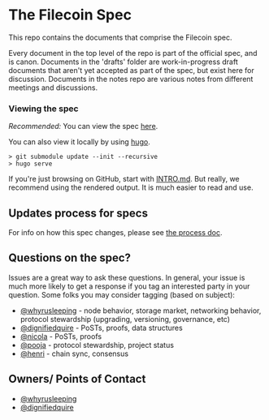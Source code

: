 # The Filecoin Spec

This repo contains the documents that comprise the Filecoin spec.

Every document in the top level of the repo is part of the official spec, and
is canon. Documents in the 'drafts' folder are work-in-progress draft documents
that aren't yet accepted as part of the spec, but exist here for discussion.
Documents in the notes repo are various notes from different meetings and
discussions.

### Viewing the spec

*Recommended:* You can view the spec [here](https://filecoin-project.github.io/specs).

You can also view it locally by using [hugo](https://gohugo.io/).

```
> git submodule update --init --recursive
> hugo serve
```


If you're just browsing on GitHub, start with [INTRO.md](INTRO.md). But really, we recommend using
the rendered output. It is much easier to read and use.

## Updates process for specs

For info on how this spec changes, please see [the process doc](process.md).

## Questions on the spec?

Issues are a great way to ask these questions. In general, your issue is much more likely to get a response
if you tag an interested party in your question. Some folks you may consider tagging (based on subject):
- [@whyrusleeping](https://github.com/whyrusleeping) - node behavior, storage market, networking behavior, protocol stewardship (upgrading, versioning, governance, etc)
- [@dignifiedquire](https://github.com/dignifiedquire) - PoSTs, proofs, data structures
- [@nicola](https://github.com/nicola) - PoSTs, proofs
- [@pooja](https://github.com/pooja) - protocol stewardship, project status
- [@henri](https://github.com/sternhenri) - chain sync, consensus

## Owners/ Points of Contact

- [@whyrusleeping](https://github.com/whyrusleeping)
- [@dignifiedquire](https://github.com/dignifiedquire)
